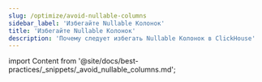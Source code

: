 ```yaml
---
slug: /optimize/avoid-nullable-columns
sidebar_label: 'Избегайте Nullable Колонок'
title: 'Избегайте Nullable Колонок'
description: 'Почему следует избегать Nullable Колонок в ClickHouse'
---
```


import Content from '@site/docs/best-practices/_snippets/_avoid_nullable_columns.md';

<Content />
